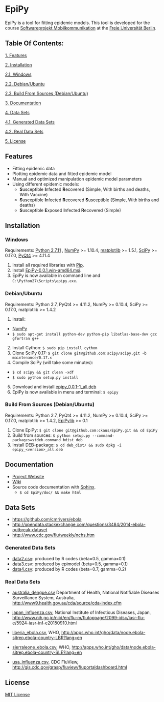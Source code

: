 # EpiPy

EpiPy is a tool for fitting epidemic models. This tool is developed for
the course [Softwareprojekt Mobilkommunikation](http://www.mi.fu-berlin.de/inf/groups/ag-tech/teaching/2015-16_WS/P_19308912_Softwareprojekt_Mobilkommunikation/index.html)
at the [Freie Universität Berlin](http://www.fu-berlin.de/en/index.html).

## Table Of Contents:

[1. Features](https://github.com/ckaus/EpiPy#features)

[2. Installation](https://github.com/ckaus/EpiPy#installation)

  [2.1. Windows](https://github.com/ckaus/EpiPy#windows)

  [2.2. Debian/Ubuntu](https://github.com/ckaus/EpiPy#debianubuntu)

  [2.3. Build From Sources (Debian/Ubuntu)](https://github.com/ckaus/EpiPy#build-from-sources-debianubuntu)

[3. Documentation](https://github.com/ckaus/EpiPy#documentation)

[4. Data Sets](https://github.com/ckaus/EpiPy#data-sets)

  [4.1. Generated Data Sets](https://github.com/ckaus/EpiPy#generated-data-sets)

  [4.2. Real Data Sets](https://github.com/ckaus/EpiPy#real-data-sets)

[5. License](https://github.com/ckaus/EpiPy#license)

## Features

* Fitting epidemic data
* Plotting epidemic data and fitted epidemic model
* Manual and optimized manipulation epidemic model parameters
* Using different epidemic models:
  * **S**usceptible **I**nfected **R**ecovered (Simple, With births and deaths, With Vaccine)
  * **S**usceptible **I**nfected **R**ecovered **S**usceptible (Simple, With births and deaths)
  * **S**usceptible **E**xposed **I**nfected **R**ecovered (Simple)

## Installation

### Windows

Requirements: [Python 2.7.11][1] , [NumPy][2] >= 1.10.4, [matplotlib][3] >= 1.5.1, [SciPy][4] >= 0.17.0, [PyQt4][5] >= 4.11.4

[1]: https://www.python.org/downloads/release/python-2711/
[2]: http://www.lfd.uci.edu/~gohlke/pythonlibs/#numpy
[3]: http://www.lfd.uci.edu/~gohlke/pythonlibs/#matplotlib
[4]: http://www.lfd.uci.edu/~gohlke/pythonlibs/#scipy
[5]: http://www.lfd.uci.edu/~gohlke/pythonlibs/#pyqt4

1. Install all required libraries with [Pip][6].
2. Install [EpiPy-0.0.1.win-amd64.msi][7].
3. EpiPy is now available in command line and `C:\Python27\Scripts\epipy.exe`.

[6]: https://pip.pypa.io/en/latest/installing/
[7]: http://userpage.fu-berlin.de/kies88/epipy/packages/EpiPy-0.0.1.win-amd64.msi

### Debian/Ubuntu

Requirements: Python 2.7, PyQt4 >= 4.11.2, NumPy >= 0.10.4, SciPy >= 0.17.0, matplotlib >= 1.4.2

1. Install:
  * [NumPy](https://packages.debian.org/stretch/python-numpy)
  * `$ sudo apt-get install python-dev python-pip libatlas-base-dev gcc gfortran g++`
2. Install Cython: `$ sudo pip install cython`
3. Clone SciPy 0.17: `$ git clone git@github.com:scipy/scipy.git -b maintenance/0.17.x`
4. Compile SciPy (will take some minutes):
  * `$ cd scipy && git clean -xdf`
  * `$ sudo python setup.py install`
5. Download and install [epipy_0.0.1-1_all.deb](http://userpage.fu-berlin.de/kies88/epipy/packages/epipy_0.0.1-1_all.deb)
6. EpiPy is now available in menu and terminal: `$ epipy`

### Build From Sources (Debian/Ubuntu)

Requirements: Python 2.7, PyQt4 >= 4.11.2, NumPy >= 0.10.4, SciPy >=
0.17.0, matplotlib >= 1.4.2, [EpiPylib](https://github.com/ckaus/epipylib) >= 0.1

1. Clone EpiPy: `$ git clone git@github.com:ckaus/EpiPy.git && cd EpiPy`
2. Build from sources: `$ python setup.py --command-packages=stdeb.command bdist_deb`
3. Install DEB-package: `$ cd deb_dist/ && sudo dpkg -i epipy_<version>_all.deb`

## Documentation

* [Project Website](http://ckaus.github.io/EpiPy/)
* [Wiki](https://github.com/ckaus/EpiPy/wiki)
* Source code documentation with [Sphinx](http://sphinx-doc.org/).
  * `$ cd EpiPy/doc/ && make html`

## Data Sets

* https://github.com/cmrivers/ebola
* http://opendata.stackexchange.com/questions/3484/2014-ebola-outbreak-dataset
* http://www.cdc.gov/flu/weekly/nchs.htm

### Generated Data Sets

* [data2.csv](http://userpage.fu-berlin.de/kies88/epipy/data/data2.csv): produced by R codes (beta=0.5, gamma=0.1)
* [data3.csv](http://userpage.fu-berlin.de/kies88/epipy/data/data3.csv): produced by epimodel (beta=0.5, gamma=0.1)
* [data4.csv](http://userpage.fu-berlin.de/kies88/epipy/data/data4.csv): produced by R codes (beta=0.7, gamma=0.2)

### Real Data Sets

* [australia_dengue.csv](http://userpage.fu-berlin.de/kies88/epipy/data/australia_dengue.csv)
Department of Health, National Notifiable Diseases Surveillance System, Australia,
http://www9.health.gov.au/cda/source/cda-index.cfm

* [japan_influenza.csv](http://userpage.fu-berlin.de/kies88/epipy/data/japan_influenza.csv),
National Institute of Infectious Diseases, Japan,
http://www.nih.go.jp/niid/en/flu-m/flutoppage/2099-idsc/iasr-flu-e/5924-iasr-inf-e20150910.html

* [liberia_ebola.csv](http://userpage.fu-berlin.de/kies88/epipy/data/liberia_ebola.csv),
WHO,
http://apps.who.int/gho/data/node.ebola-sitrep.ebola-country-LBR?lang=en

* [sierraleone_ebola.csv](http://userpage.fu-berlin.de/kies88/epipy/data/sierraleone_ebola.csv),
WHO,
http://apps.who.int/gho/data/node.ebola-sitrep.ebola-country-SLE?lang=en

* [usa_influenza.csv](http://userpage.fu-berlin.de/kies88/epipy/data/usa_influenza.csv),
CDC FluView,
http://gis.cdc.gov/grasp/fluview/fluportaldashboard.html

## License

[MIT License](https://github.com/ckaus/EpiPy/blob/master/LICENSE)
